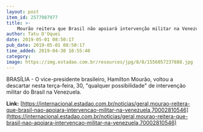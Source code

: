 ```yaml
---
layout: post
item_id: 2577987977
title: >-
    Mourão reitera que Brasil não apoiará intervenção militar na Venezuela
author: Tatu D'Oquei
date: 2019-05-01 08:50:17
pub_date: 2019-05-01 08:50:17
time_added: 2019-04-30 18:55:40
category: 
image: https://img.estadao.com.br/resources/jpg/8/8/1556057237888.jpg
---
```


BRASÍLIA - O vice-presidente brasileiro, Hamilton Mourão, voltou a descartar nesta terça-feira, 30, "qualquer possibilidade" de intervenção militar do Brasil na Venezuela.

**Link:** [https://internacional.estadao.com.br/noticias/geral,mourao-reitera-que-brasil-nao-apoiara-intervencao-militar-na-venezuela,70002810546](https://internacional.estadao.com.br/noticias/geral,mourao-reitera-que-brasil-nao-apoiara-intervencao-militar-na-venezuela,70002810546)


